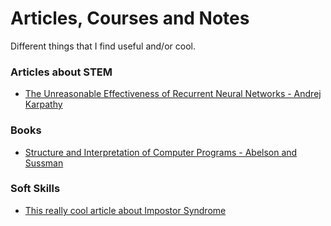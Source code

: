# Articles, Courses and Notes
Different things that I find useful and/or cool. 

### Articles about STEM
* [The Unreasonable Effectiveness of Recurrent Neural Networks - Andrej Karpathy](http://karpathy.github.io/2015/05/21/rnn-effectiveness/)

### Books
* [Structure and Interpretation of Computer Programs - Abelson and Sussman](https://sarabander.github.io/sicp/html/index.xhtml)

### Soft Skills 
* [This really cool article about Impostor Syndrome](https://compiler.triplebyte.com/blog/how-to-evaluate-impostor-syndrome-with-data-and-then-architect-a-foundation-of-confidence?ref=ssnews_blog)

